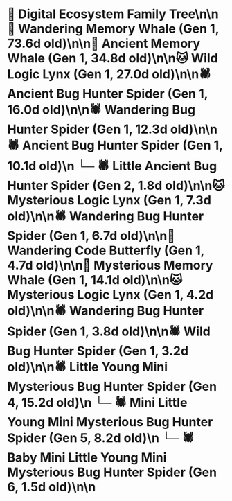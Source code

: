 # 🌳 Digital Ecosystem Family Tree\n\n🐋 Wandering Memory Whale (Gen 1, 73.6d old)\n\n🐋 Ancient Memory Whale (Gen 1, 34.8d old)\n\n🐱 Wild Logic Lynx (Gen 1, 27.0d old)\n\n🕷️ Ancient Bug Hunter Spider (Gen 1, 16.0d old)\n\n🕷️ Wandering Bug Hunter Spider (Gen 1, 12.3d old)\n\n🕷️ Ancient Bug Hunter Spider (Gen 1, 10.1d old)\n  └─ 🕷️ Little Ancient Bug Hunter Spider (Gen 2, 1.8d old)\n\n🐱 Mysterious Logic Lynx (Gen 1, 7.3d old)\n\n🕷️ Wandering Bug Hunter Spider (Gen 1, 6.7d old)\n\n🦋 Wandering Code Butterfly (Gen 1, 4.7d old)\n\n🐋 Mysterious Memory Whale (Gen 1, 14.1d old)\n\n🐱 Mysterious Logic Lynx (Gen 1, 4.2d old)\n\n🕷️ Wandering Bug Hunter Spider (Gen 1, 3.8d old)\n\n🕷️ Wild Bug Hunter Spider (Gen 1, 3.2d old)\n\n🕷️ Little Young Mini Mysterious Bug Hunter Spider (Gen 4, 15.2d old)\n  └─ 🕷️ Mini Little Young Mini Mysterious Bug Hunter Spider (Gen 5, 8.2d old)\n    └─ 🕷️ Baby Mini Little Young Mini Mysterious Bug Hunter Spider (Gen 6, 1.5d old)\n\n